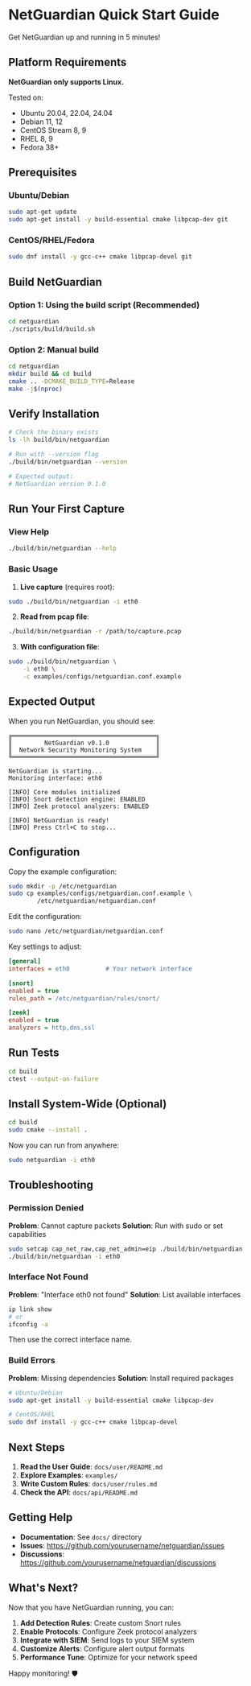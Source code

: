 # NetGuardian Quick Start Guide

Get NetGuardian up and running in 5 minutes!

## Platform Requirements

**NetGuardian only supports Linux.**

Tested on:
- Ubuntu 20.04, 22.04, 24.04
- Debian 11, 12
- CentOS Stream 8, 9
- RHEL 8, 9
- Fedora 38+

## Prerequisites

### Ubuntu/Debian
```bash
sudo apt-get update
sudo apt-get install -y build-essential cmake libpcap-dev git
```

### CentOS/RHEL/Fedora
```bash
sudo dnf install -y gcc-c++ cmake libpcap-devel git
```

## Build NetGuardian

### Option 1: Using the build script (Recommended)

```bash
cd netguardian
./scripts/build/build.sh
```

### Option 2: Manual build

```bash
cd netguardian
mkdir build && cd build
cmake .. -DCMAKE_BUILD_TYPE=Release
make -j$(nproc)
```

## Verify Installation

```bash
# Check the binary exists
ls -lh build/bin/netguardian

# Run with --version flag
./build/bin/netguardian --version

# Expected output:
# NetGuardian version 0.1.0
```

## Run Your First Capture

### View Help
```bash
./build/bin/netguardian --help
```

### Basic Usage

1. **Live capture** (requires root):
```bash
sudo ./build/bin/netguardian -i eth0
```

2. **Read from pcap file**:
```bash
./build/bin/netguardian -r /path/to/capture.pcap
```

3. **With configuration file**:
```bash
sudo ./build/bin/netguardian \
    -i eth0 \
    -c examples/configs/netguardian.conf.example
```

## Expected Output

When you run NetGuardian, you should see:

```
╔════════════════════════════════════════╗
║         NetGuardian v0.1.0             ║
║  Network Security Monitoring System    ║
╚════════════════════════════════════════╝

NetGuardian is starting...
Monitoring interface: eth0

[INFO] Core modules initialized
[INFO] Snort detection engine: ENABLED
[INFO] Zeek protocol analyzers: ENABLED

[INFO] NetGuardian is ready!
[INFO] Press Ctrl+C to stop...
```

## Configuration

Copy the example configuration:
```bash
sudo mkdir -p /etc/netguardian
sudo cp examples/configs/netguardian.conf.example \
        /etc/netguardian/netguardian.conf
```

Edit the configuration:
```bash
sudo nano /etc/netguardian/netguardian.conf
```

Key settings to adjust:
```ini
[general]
interfaces = eth0          # Your network interface

[snort]
enabled = true
rules_path = /etc/netguardian/rules/snort/

[zeek]
enabled = true
analyzers = http,dns,ssl
```

## Run Tests

```bash
cd build
ctest --output-on-failure
```

## Install System-Wide (Optional)

```bash
cd build
sudo cmake --install .
```

Now you can run from anywhere:
```bash
sudo netguardian -i eth0
```

## Troubleshooting

### Permission Denied
**Problem**: Cannot capture packets
**Solution**: Run with sudo or set capabilities
```bash
sudo setcap cap_net_raw,cap_net_admin=eip ./build/bin/netguardian
./build/bin/netguardian -i eth0
```

### Interface Not Found
**Problem**: "Interface eth0 not found"
**Solution**: List available interfaces
```bash
ip link show
# or
ifconfig -a
```

Then use the correct interface name.

### Build Errors
**Problem**: Missing dependencies
**Solution**: Install required packages
```bash
# Ubuntu/Debian
sudo apt-get install -y build-essential cmake libpcap-dev

# CentOS/RHEL
sudo dnf install -y gcc-c++ cmake libpcap-devel
```

## Next Steps

1. **Read the User Guide**: `docs/user/README.md`
2. **Explore Examples**: `examples/`
3. **Write Custom Rules**: `docs/user/rules.md`
4. **Check the API**: `docs/api/README.md`

## Getting Help

- **Documentation**: See `docs/` directory
- **Issues**: https://github.com/yourusername/netguardian/issues
- **Discussions**: https://github.com/yourusername/netguardian/discussions

## What's Next?

Now that you have NetGuardian running, you can:

1. **Add Detection Rules**: Create custom Snort rules
2. **Enable Protocols**: Configure Zeek protocol analyzers
3. **Integrate with SIEM**: Send logs to your SIEM system
4. **Customize Alerts**: Configure alert output formats
5. **Performance Tune**: Optimize for your network speed

Happy monitoring! 🛡️
